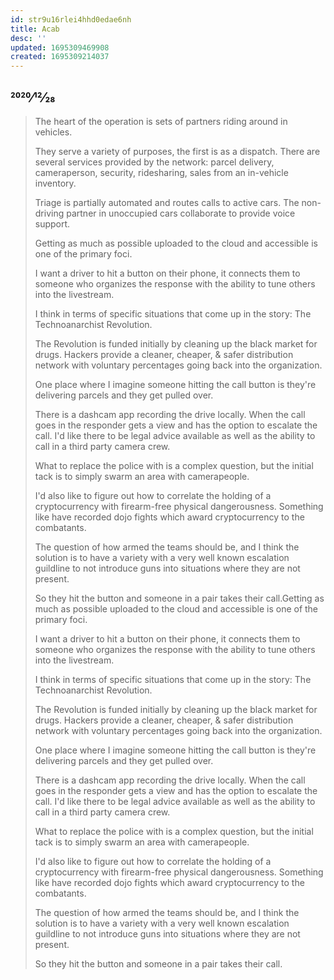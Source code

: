 ```yaml
---
id: str9u16rlei4hhd0edae6nh
title: Acab
desc: ''
updated: 1695309469908
created: 1695309214037
---
```

## 2020⁄12⁄28

> The heart of the operation is sets of partners riding around in vehicles.
>
> They serve a variety of purposes, the first is as a dispatch. There are several services provided by the network: parcel delivery, cameraperson, security, ridesharing, sales from an in-vehicle inventory.
>
> Triage is partially automated and routes calls to active cars. The non-driving partner in unoccupied cars collaborate to provide voice support.
>
> Getting as much as possible uploaded to the cloud and accessible is one of the primary foci.
>
> I want a driver to hit a button on their phone, it connects them to someone who organizes the response with the ability to tune others into the livestream.
>
> I think in terms of specific situations that come up in the story: The Technoanarchist Revolution.
>
> The Revolution is funded initially by cleaning up the black market for drugs. Hackers provide a cleaner, cheaper, & safer distribution network with voluntary percentages going back into the organization.
>
> One place where I imagine someone hitting the call button is they're delivering parcels and they get pulled over.
>
> There is a dashcam app recording the drive locally. When the call goes in the responder gets a view and has the option to escalate the call. I'd like there to be legal advice available as well as the ability to call in a third party camera crew.
>
> What to replace the police with is a complex question, but the initial tack is to simply swarm an area with camerapeople.
>
> I'd also like to figure out how to correlate the holding of a cryptocurrency with firearm-free physical dangerousness. Something like have recorded dojo fights which award cryptocurrency to the combatants.
>
> The question of how armed the teams should be, and I think the solution is to have a variety with a very well known escalation guildline to not introduce guns into situations where they are not present.
>
> So they hit the button and someone in a pair takes their call.Getting as much as possible uploaded to the cloud and accessible is one of the primary foci.
>
> I want a driver to hit a button on their phone, it connects them to someone who organizes the response with the ability to tune others into the livestream.
>
> I think in terms of specific situations that come up in the story: The Technoanarchist Revolution.
>
> The Revolution is funded initially by cleaning up the black market for drugs. Hackers provide a cleaner, cheaper, & safer distribution network with voluntary percentages going back into the organization.
>
> One place where I imagine someone hitting the call button is they're delivering parcels and they get pulled over.
>
> There is a dashcam app recording the drive locally. When the call goes in the responder gets a view and has the option to escalate the call. I'd like there to be legal advice available as well as the ability to call in a third party camera crew.
>
> What to replace the police with is a complex question, but the initial tack is to simply swarm an area with camerapeople.
>
> I'd also like to figure out how to correlate the holding of a cryptocurrency with firearm-free physical dangerousness. Something like have recorded dojo fights which award cryptocurrency to the combatants.
>
> The question of how armed the teams should be, and I think the solution is to have a variety with a very well known escalation guildline to not introduce guns into situations where they are not present.
>
> So they hit the button and someone in a pair takes their call.